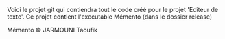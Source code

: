Voici le projet git qui contiendra tout le code créé pour le projet 'Editeur de texte'.
Ce projet contient l'executable Mémento (dans le dossier release)

Mémento © JARMOUNI Taoufik

